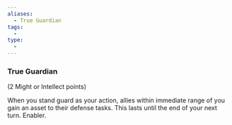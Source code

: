 ```yaml
---
aliases:
  - True Guardian
tags:
  - 
type:
  - 
---
```

### True Guardian

(2 Might or Intellect points)

When you stand guard as your action, allies within immediate range of you gain an asset to their defense tasks. This lasts until the end of your next turn. Enabler.